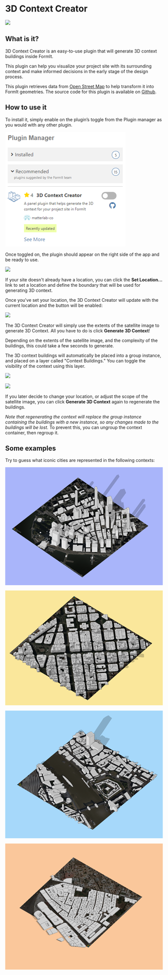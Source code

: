 # 3D Context Creator

![](<../../.gitbook/assets/3D Context Creator\_new.gif>)

## What is it?

3D Context Creator is an easy-to-use plugin that will generate 3D context buildings inside FormIt.&#x20;

This plugin can help you visualize your project site with its surrounding context and make informed decisions in the early stage of the design process.

This plugin retrieves data from [Open Street Map](https://www.openstreetmap.org/about) to help transform it into FormIt geometries. The source code for this plugin is available on [Github](https://github.com/matterlab-co/FormIt-Context-Plugin).

## How to use it

To install it, simply enable on the plugin’s toggle from the Plugin manager as you would with any other plugin.

![](../../.gitbook/assets/contextcreator3.png)

Once toggled on, the plugin should appear on the right side of the app and be ready to use.

![](<../../.gitbook/assets/3D Context Creator new\_no location (1).png>)

If your site doesn't already have a location, you can click the **Set Location...** link to set a location and define the boundary that will be used for generating 3D context.

Once you've set your location, the 3D Context Creator will update with the current location and the button will be enabled:

![](<../../.gitbook/assets/3D Context Creator new\_with location.png>)

The 3D Context Creator will simply use the extents of the satellite image to generate 3D Context. All you have to do is click **Generate 3D Context**!

Depending on the extents of the satellite image, and the complexity of the buildings, this could take a few seconds to generate.

The 3D context buildings will automatically be placed into a group instance, and placed on a layer called "Context Buildings." You can toggle the visibility of the context using this layer.

![](<../../.gitbook/assets/3D Context Creator\_layers.png>)

![](<../../.gitbook/assets/3D Context Creator\_NYC.png>)

If you later decide to change your location, or adjust the scope of the satellite image, you can click **Generate 3D Context** again to regenerate the buildings.&#x20;

_Note that regenerating the context will replace the group instance containing the buildings with a new instance, so any changes made to the buildings will be lost._ To prevent this, you can ungroup the context container, then regroup it.

## **Some examples**

Try to guess what iconic cities are represented in the following contexts:

![](<../../.gitbook/assets/image (2) (1).png>)

![](<../../.gitbook/assets/image (34).png>)

![](<../../.gitbook/assets/image (13).png>)

![](<../../.gitbook/assets/image (59).png>)
